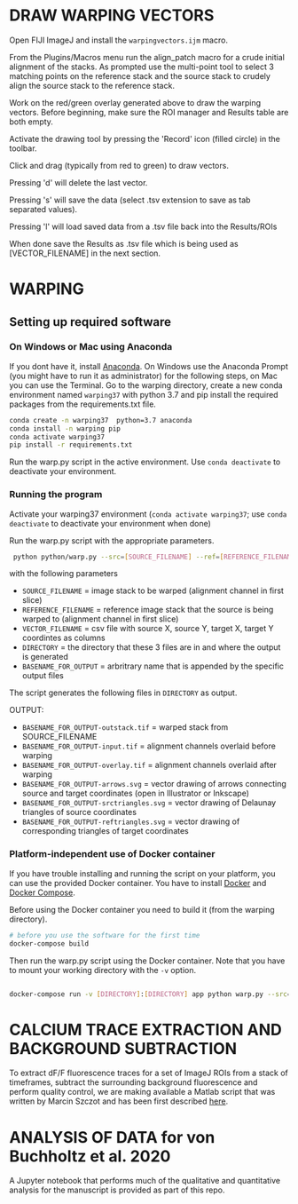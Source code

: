 
# DRAW WARPING VECTORS

Open FIJI ImageJ and install the `warpingvectors.ijm` macro.

From the Plugins/Macros menu run the align_patch macro for a crude initial alignment of the stacks. As prompted use the multi-point tool to select 3 matching points on the reference stack and the source stack to crudely align the source stack to the reference stack.

Work on the red/green overlay generated above to draw the warping vectors.
Before beginning, make sure the ROI manager and Results table are both empty.

Activate the drawing tool by pressing the 'Record' icon (filled circle) in the toolbar.

Click and drag (typically from red to green) to draw vectors.

Pressing 'd' will delete the last vector.

Pressing 's' will save the data (select .tsv extension to save as tab separated values).

Pressing 'l' will load saved data from a .tsv file back into the Results/ROIs

When done save the Results as .tsv file which is being used as 
[VECTOR_FILENAME] in the next section.



# WARPING

## Setting up required software

### On Windows or Mac using Anaconda

If you dont have it, install [Anaconda](https://docs.anaconda.com/anaconda/install/windows/).
On Windows use the  Anaconda Prompt (you might have to run it as administrator) for the following steps, on Mac you can use the Terminal.
 Go to the warping directory, create a new conda environment named `warping37` with python 3.7 and pip install the required packages from the requirements.txt file.

```bash
conda create -n warping37  python=3.7 anaconda
conda install -n warping pip
conda activate warping37
pip install -r requirements.txt
```

Run the warp.py script in the active environment. Use `conda deactivate` to deactivate your environment.


### Running the program

Activate your warping37 environment (`conda activate warping37`; use `conda deactivate` to deactivate your environment when done)

Run the warp.py script with the appropriate parameters.

```bash
 python python/warp.py --src=[SOURCE_FILENAME] --ref=[REFERENCE_FILENAME] --out=[BASENAME_FOR_OUTPUT] --vec=[VECTOR_FILENAME] --dir=[DIRECTORY]
```
  
with the following parameters
  

- `SOURCE_FILENAME` = image stack to be warped (alignment channel in first slice)
- `REFERENCE_FILENAME` = reference image stack that the source is being warped to (alignment channel in first slice)
- `VECTOR_FILENAME` = csv file with source X, source Y, target X, target Y coordintes as columns
- `DIRECTORY` = the directory that these 3 files are in and where the output is generated
- `BASENAME_FOR_OUTPUT` = arbritrary name that is appended by the specific output files

The script generates the following files in `DIRECTORY` as output.

OUTPUT:

- `BASENAME_FOR_OUTPUT-outstack.tif` = warped stack from SOURCE_FILENAME
- `BASENAME_FOR_OUTPUT-input.tif` = alignment channels overlaid before warping
- `BASENAME_FOR_OUTPUT-overlay.tif` = alignment channels overlaid after warping
- `BASENAME_FOR_OUTPUT-arrows.svg` = vector drawing of arrows connecting source and target coordinates (open in Illustrator or Inkscape)
- `BASENAME_FOR_OUTPUT-srctriangles.svg` = vector drawing of Delaunay triangles of source coordinates
- `BASENAME_FOR_OUTPUT-reftriangles.svg` = vector drawing of corresponding triangles of target coordinates


### Platform-independent use of Docker container


If you have trouble installing and running the script on your platform, you can use the provided Docker container. You have to install [Docker](https://docs.docker.com/install/) and
[Docker Compose](https://docs.docker.com/compose/install/).  

Before using the Docker container you need to build it (from the warping directory).

```bash
# before you use the software for the first time
docker-compose build
```

Then run the warp.py script using the Docker container. Note that you have to mount your working directory with the `-v` option.

```bash

docker-compose run -v [DIRECTORY]:[DIRECTORY] app python warp.py --src=[SOURCE_FILENAME] --ref=[REFERENCE_FILENAME] --out=[BASENAME_FOR_OUTPUT] --vec=[VECTOR_FILENAME] --dir=[DIRECTORY]
```

# CALCIUM TRACE EXTRACTION AND BACKGROUND SUBTRACTION

To extract dF/F fluorescence traces for a set of ImageJ ROIs from a stack of timeframes, subtract the surrounding background fluorescence and perform quality control, we are making available a Matlab script that was written by Marcin Szczot and has been first described [here](https://www.ncbi.nlm.nih.gov/pmc/articles/PMC6875774/).

# ANALYSIS OF DATA for von Buchholtz et al. 2020

A Jupyter notebook that performs much of the qualitative and quantitative analysis for the manuscript 
is provided as part of this repo.
